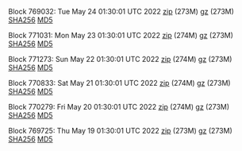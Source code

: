 Block 769032: Tue May 24 01:30:01 UTC 2022 [zip](https://files.01coin.io/mainnet/2022-05-24/bootstrap.dat.zip) (273M) [gz](https://files.01coin.io/mainnet/2022-05-24/bootstrap.dat.tar.gz) (273M) [SHA256](https://files.01coin.io/mainnet/2022-05-24/sha256.txt) [MD5](https://files.01coin.io/mainnet/2022-05-24/md5.txt)

Block 771031: Mon May 23 01:30:01 UTC 2022 [zip](https://files.01coin.io/mainnet/2022-05-23/bootstrap.dat.zip) (274M) [gz](https://files.01coin.io/mainnet/2022-05-23/bootstrap.dat.tar.gz) (273M) [SHA256](https://files.01coin.io/mainnet/2022-05-23/sha256.txt) [MD5](https://files.01coin.io/mainnet/2022-05-23/md5.txt)

Block 771273: Sun May 22 01:30:01 UTC 2022 [zip](https://files.01coin.io/mainnet/2022-05-22/bootstrap.dat.zip) (274M) [gz](https://files.01coin.io/mainnet/2022-05-22/bootstrap.dat.tar.gz) (273M) [SHA256](https://files.01coin.io/mainnet/2022-05-22/sha256.txt) [MD5](https://files.01coin.io/mainnet/2022-05-22/md5.txt)

Block 770833: Sat May 21 01:30:01 UTC 2022 [zip](https://files.01coin.io/mainnet/2022-05-21/bootstrap.dat.zip) (274M) [gz](https://files.01coin.io/mainnet/2022-05-21/bootstrap.dat.tar.gz) (273M) [SHA256](https://files.01coin.io/mainnet/2022-05-21/sha256.txt) [MD5](https://files.01coin.io/mainnet/2022-05-21/md5.txt)

Block 770279: Fri May 20 01:30:01 UTC 2022 [zip](https://files.01coin.io/mainnet/2022-05-20/bootstrap.dat.zip) (274M) [gz](https://files.01coin.io/mainnet/2022-05-20/bootstrap.dat.tar.gz) (273M) [SHA256](https://files.01coin.io/mainnet/2022-05-20/sha256.txt) [MD5](https://files.01coin.io/mainnet/2022-05-20/md5.txt)

Block 769725: Thu May 19 01:30:01 UTC 2022 [zip](https://files.01coin.io/mainnet/2022-05-19/bootstrap.dat.zip) (273M) [gz](https://files.01coin.io/mainnet/2022-05-19/bootstrap.dat.tar.gz) (273M) [SHA256](https://files.01coin.io/mainnet/2022-05-19/sha256.txt) [MD5](https://files.01coin.io/mainnet/2022-05-19/md5.txt)
